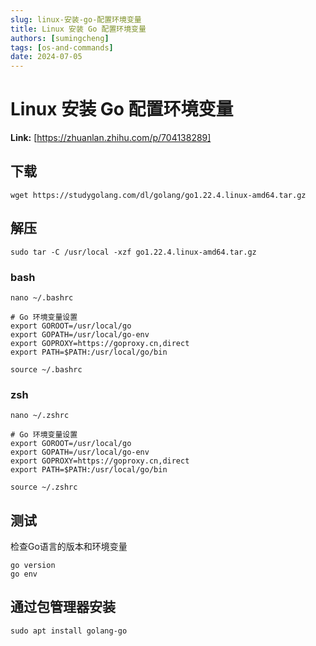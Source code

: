 ```yaml
---
slug: linux-安装-go-配置环境变量
title: Linux 安装 Go 配置环境变量
authors: [sumingcheng]
tags: [os-and-commands]
date: 2024-07-05
---
```


# Linux 安装 Go 配置环境变量



 **Link:** [https://zhuanlan.zhihu.com/p/704138289]

## 下载  
```
wget https://studygolang.com/dl/golang/go1.22.4.linux-amd64.tar.gz 
```
## 解压  
```
sudo tar -C /usr/local -xzf go1.22.4.linux-amd64.tar.gz
```
### bash  
```
nano ~/.bashrc

# Go 环境变量设置
export GOROOT=/usr/local/go
export GOPATH=/usr/local/go-env
export GOPROXY=https://goproxy.cn,direct
export PATH=$PATH:/usr/local/go/bin

source ~/.bashrc
```
### zsh  
```
nano ~/.zshrc

# Go 环境变量设置
export GOROOT=/usr/local/go
export GOPATH=/usr/local/go-env
export GOPROXY=https://goproxy.cn,direct
export PATH=$PATH:/usr/local/go/bin

source ~/.zshrc
```
## 测试  

检查Go语言的版本和环境变量

```
go version
go env
```
## 通过包管理器安装  
```
sudo apt install golang-go
```